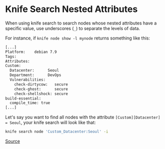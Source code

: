 # Knife Search Nested Attributes

When using knife search to search nodes whose nested attributes have a specific value, use underscores (`_`) to separate the levels of data. 

For instance, if `knife node show -l mynode` returns something like this:
```bash
[...]
Platform:    debian 7.9
Tags:
Attributes:
Custom:
  Datacenter:      Seoul
  Department:      DevOps
  Vulnerabilities:
    check-dirtycow:   secure
    check-ghost:      secure
    check-shellshock: secure
build-essential:
  compile_time: true
[...]
```

Let's say you want to find all nodes with the attribute `[Custom][Datacenter] = Seoul`, your knife search will look like that:

```bash
knife search node 'Custom_Datacenter:Seoul' -i
```

[Source](https://docs.chef.io/knife_search.html#nested-fields)
